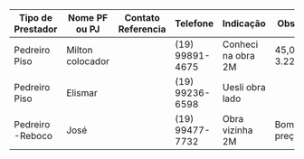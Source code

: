 | Tipo de Prestador | Nome PF ou PJ    | Contato Referencia | Telefone        | Indicação          | Observ.      |
| ----------------- | ---------------- | ------------------ | --------------- | ------------------ | ------------ |
| Pedreiro Piso     | Milton colocador |                    | (19) 99891-4675 | Conheci na obra 2M | 45,00m2 3.22 |
| Pedreiro Piso     | Elismar          |                    | (19) 99236-6598 | Uesli obra lado    |              |
| Pedreiro -Reboco  | José             |                    | (19) 99477-7732 | Obra vizinha 2M    | Bom preço    |